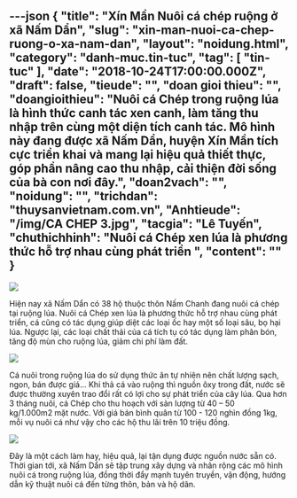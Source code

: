 ---json
{
    "title": "Xín Mần Nuôi cá chép ruộng ở xã Nấm Dẩn",
    "slug": "xin-man-nuoi-ca-chep-ruong-o-xa-nam-dan",
    "layout": "noidung.html",
    "category": "danh-muc.tin-tuc",
    "tag": [
        "tin-tuc"
    ],
    "date": "2018-10-24T17:00:00.000Z",
    "draft": false,
    "tieude": "",
    "doan gioi thieu": "",
    "doangioithieu": "Nuôi cá Chép trong ruộng lúa là hình thức canh tác xen canh, làm tăng thu nhập trên cùng một diện tích canh tác. Mô hình này đang được xã Nấm Dẩn, huyện Xín Mần tích cực triển khai và mang lại hiệu quả thiết thực, góp phần nâng cao thu nhập, cải thiện đời sống của bà con nơi đây.",
    "doan2vach": "",
    "noidung": "",
    "trichdan": "thuysanvietnam.com.vn",
    "Anhtieude": "/img/CA CHEP 3.jpg",
    "tacgia": "Lê Tuyến",
    "chuthichhinh": "Nuôi cá Chép xen lúa là phương thức hỗ trợ nhau cùng phát triển ",
    "__content__": ""
}
---
<p><img src="http://hagiangtv.vn/Uploaded/Users/btv2/images/CA%20CHEP.jpg" /></p>

<p>Hiện nay x&atilde; Nấm Dẩn c&oacute; 38 hộ thuộc th&ocirc;n Nấm Chanh đang nu&ocirc;i c&aacute; ch&eacute;p tại ruộng l&uacute;a. Nu&ocirc;i c&aacute; Ch&eacute;p xen l&uacute;a l&agrave; phương thức hỗ trợ nhau c&ugrave;ng ph&aacute;t triển, c&aacute; cũng c&oacute; t&aacute;c dụng gi&uacute;p diệt c&aacute;c loại ốc hay một số loại s&acirc;u, bọ hại l&uacute;a. Ngược lại, c&aacute;c loại chất thải của c&aacute; t&iacute;ch tụ c&oacute; t&aacute;c dụng l&agrave;m ph&acirc;n b&oacute;n, tăng độ m&ugrave;n cho ruộng l&uacute;a, giảm chi ph&iacute; l&agrave;m đất.</p>

<p><img src="http://hagiangtv.vn/Uploaded/Users/btv2/images/CAC%20CHEP22.jpg" /></p>

<p>C&aacute; nu&ocirc;i trong ruộng l&uacute;a do sử dụng thức ăn tự nhi&ecirc;n n&ecirc;n chất lượng sạch, ngon, b&aacute;n được gi&aacute;... Khi thả c&aacute; v&agrave;o ruộng th&igrave; nguồn &ocirc;xy trong đất, nước sẽ được thường xuy&ecirc;n trao đổi rất c&oacute; lợi cho sự ph&aacute;t triển của c&acirc;y l&uacute;a. Qua hơn 3 th&aacute;ng nu&ocirc;i, c&aacute; Ch&eacute;p cho thu hoạch với sản lượng từ 40 &ndash; 50 kg/1.000m2&nbsp;mặt nước. Với gi&aacute; b&aacute;n b&igrave;nh qu&acirc;n từ 100 - 120 ngh&igrave;n đồng 1kg, mỗi vụ nu&ocirc;i c&aacute; như vậy cho c&aacute;c hộ thu l&atilde;i tr&ecirc;n 10 triệu đồng.</p>

<p><img src="http://hagiangtv.vn/Uploaded/Users/btv2/images/CA%20CHEP%2033.jpg" /></p>

<p>Đ&acirc;y l&agrave; một c&aacute;ch l&agrave;m hay, hiệu quả, lại tận dụng được nguồn nước sẵn c&oacute;. Thời gian tới, x&atilde; Nấm Dẩn sẽ tập trung x&acirc;y dựng v&agrave; nh&acirc;n rộng c&aacute;c m&ocirc; h&igrave;nh nu&ocirc;i c&aacute; trong ruộng l&uacute;a, đồng thời đẩy mạnh tuy&ecirc;n truyền, vận động, hướng dẫn kỹ thuật nu&ocirc;i c&aacute; đến từng th&ocirc;n, bản v&agrave; hộ d&acirc;n.</p>
